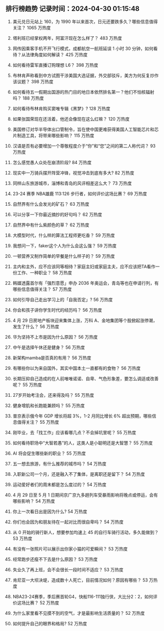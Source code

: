 
## 排行榜趋势 记录时间：2024-04-30 01:15:48
  
  1. 美元兑日元站上 160，为 1990 年以来首次，日元还要跌多久？哪些信息值得关注？ 1065 万热度
    
  2. 塔利班已经掌权两年，阿富汗现在怎么样了？ 483 万热度
    
  3. 网传因乘客手机不开飞行模式，成都航空一航班延误 1 小时 30 分钟，如何看待？从法律角度如何解读？ 425 万热度
    
  4. 如何看待雷军直播订购理想 L6？ 398 万热度
    
  5. 布林肯声称看到中方试图干涉美国大选证据，外交部驳斥，美方为何反复炒作该议题？ 398 万热度
    
  6. 如何看待五一假期出国游的热门目的地日本依然排名第一？他们不怕核辐射吗？ 188 万热度
    
  7. 如何看待布林肯购买窦唯专辑《黑梦》? 128 万热度
    
  8. 如果张国荣现在还活着，他还会像现在这么红嘛？ 120 万热度
    
  9. 美国修订对华半导体出口管制令，旨在使中国更难获得美国人工智能芯片和芯片制造工具，将带来哪些影响？ 115 万热度
    
  10. 汉语是否有必要增加一个尊敬程度介于“你”和“您”之间的第二人称代词？ 93 万热度
    
  11. 怎么感觉愚人众处在崩溃阶段? 84 万热度
    
  12. 现实中一万骑兵摆开阵营冲锋，视觉冲击到底有多大? 82 万热度
    
  13. 同样山东旅游城市，淄博和青岛的风评相差这么大？ 73 万热度
    
  14. 23-24 赛季 NBA雄鹿 113:126 步行者，如何评价这场比赛？ 69 万热度
    
  15. 自然界有什么会发光的矿石？ 63 万热度
    
  16. 可以分享一下你最近摘抄的好句吗？ 62 万热度
    
  17. 自然界中有什么紫颜色的草？ 62 万热度
    
  18. 大模型时代，什么样的算法工程师更吃香？ 59 万热度
    
  19. 我想问一下，faker这个人为什么会这么强？ 59 万热度
    
  20. 一顿营养又制作简单的早餐是什么样子的？ 59 万热度
    
  21. 主内和主外，应不应该同等相待？家庭主妇或家庭主夫，应不应该把TA看作一份工作、一种职业？ 58 万热度
    
  22. 韩媒透露首尔有「强烈意愿」申办 2036 年奥运会，青岛等也在申请行列，有哪些信息值得关注？ 57 万热度
    
  23. 如何引导自己走出学习上的「自我否定」? 56 万热度
    
  24. 你会和孩子讲你学生时代的经历吗？ 56 万热度
    
  25. 4 月 29 日房地产板块迎来集体上涨，万科 A、金地集团等个股掀起涨停潮，发生了什么？ 56 万热度
    
  26. 华为坚持不上市是因为什么原因？ 56 万热度
    
  27. 中午是选择午休还是健身？ 56 万热度
    
  28. 新架构mamba是否真的有用？ 56 万热度
    
  29. 有哪些你以为来自国外，其实中国本土一直都有的食物？ 56 万热度
    
  30. 长期压抑自己造成的在人前唯唯诺诺、自卑、气色形象差，要怎么调适或改善呢？ 55 万热度
    
  31. 27岁开始考注会，还来得及吗？ 55 万热度
    
  32. 健身增肌和长跑能兼顾吗？ 55 万热度
    
  33. 普京表示俄今年 GDP 增长将超 3%，1-2 月同比增长 6% 超出预期，哪些信息值得关注？ 55 万热度
    
  34. 刚毕业，去「找工作」应该看哪几点？不会掉坑里呢？ 55 万热度
    
  35. 如何看待职场中“大智若愚”的人，这类人是小聪明还是大智慧？ 55 万热度
    
  36. AI 将会促生哪些新的职业？ 55 万热度
    
  37. 五一想去旅游，有什么推荐的城市吗？ 54 万热度
    
  38. 入职新公司一个月，还是融入不了集体，是离职还是留下？ 54 万热度
    
  39. 运动爱好者们的周末都是怎么度过的？ 54 万热度
    
  40. 4 月 29 日至 5 月 1 日期间京广京九多趟列车受暴雨影响将晚点或停运，会有哪些影响？ 54 万热度
    
  41. 你上一次看日出是因为什么? 54 万热度
    
  42. 你们也会因为和朋友待在一起对比而很自卑吗？ 54 万热度
    
  43. 从 0 开始的骑行新人，想要参加均速上 45 的自行车骑行活动，多久能做到？ 53 万热度
    
  44. 有没有一张照片可以展示出你家小猫的可爱瞬间？ 53 万热度
    
  45. 经常跑步还瘦不下去是什么原因？ 53 万热度
    
  46. 失业久了再上班，会不会很长一段时间不适应？ 53 万热度
    
  47. 肯尼亚一大坝决堤，造成数十人死亡，目前情况如何？原因有哪些？ 53 万热度
    
  48. NBA23-24赛季，季后赛首轮G4，快船116-111独行侠，大比分2：2，如何评价这场比赛？ 52 万热度
    
  49. 为什么家里看不见摸不到的空气，才是最影响生活质量的？ 52 万热度
    
  50. 如何提升自己的眼界和格局? 52 万热度
    